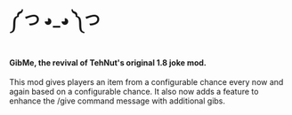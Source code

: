 # ༼ つ ◕_◕ ༽つ
#### **GibMe, the revival of TehNut's original 1.8 joke mod.**

This mod gives players an item from a configurable chance every now and again based on a configurable chance.
It also now adds a feature to enhance the /give command message with additional gibs.
